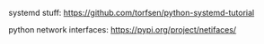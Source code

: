 systemd stuff:
  https://github.com/torfsen/python-systemd-tutorial


python network interfaces:
  https://pypi.org/project/netifaces/
